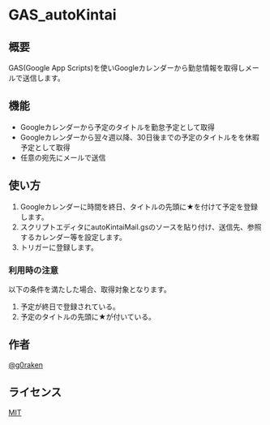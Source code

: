 # GAS_autoKintai

## 概要
GAS(Google App Scripts)を使いGoogleカレンダーから勤怠情報を取得しメールで送信します。

## 機能

- Googleカレンダーから予定のタイトルを勤怠予定として取得
- Googleカレンダーから翌々週以降、30日後までの予定のタイトルをを休暇予定として取得
- 任意の宛先にメールで送信

## 使い方

1. Googleカレンダーに時間を終日、タイトルの先頭に★を付けて予定を登録します。
2. スクリプトエディタにautoKintaiMail.gsのソースを貼り付け、送信先、参照するカレンダー等を設定します。
3. トリガーに登録します。

### 利用時の注意
以下の条件を満たした場合、取得対象となります。
1. 予定が終日で登録されている。
2. 予定のタイトルの先頭に★が付いている。

## 作者

[@g0raken](https://twitter.com/g0raken)

## ライセンス

[MIT](http://TomoakiTANAKA.mit-license.org)</blockquote>